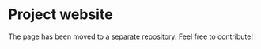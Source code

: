 # Project website
The page has been moved to a [separate repository](https://github.com/many-passwords/many-passwords.github.io). Feel free to contribute!

